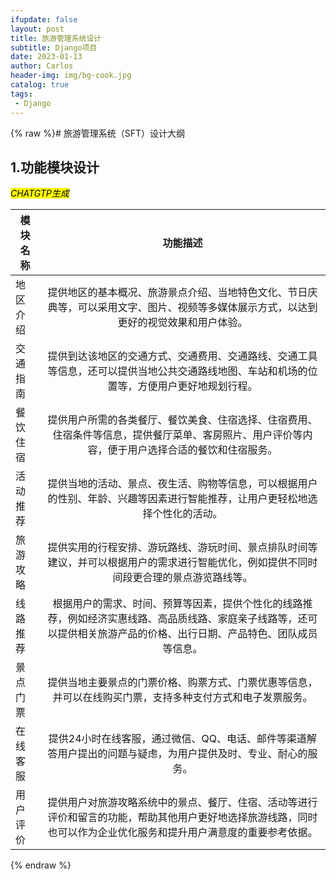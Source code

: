 ```yaml
---
ifupdate: false
layout: post
title: 旅游管理系统设计
subtitle: Django项目
date: 2023-01-13
author: Carlos
header-img: img/bg-cook.jpg
catalog: true
tags:
 - Django
---
```

{% raw %}# 旅游管理系统（SFT）设计大纲

## 1.功能模块设计

<mark>*CHATGTP生成</mark>*

| 模块名称 | 功能描述                                                                                 |
| ---- |:------------------------------------------------------------------------------------:|
| 地区介绍 | 提供地区的基本概况、旅游景点介绍、当地特色文化、节日庆典等，可以采用文字、图片、视频等多媒体展示方式，以达到更好的视觉效果和用户体验。                  |
| 交通指南 | 提供到达该地区的交通方式、交通费用、交通路线、交通工具等信息，还可以提供当地公共交通路线地图、车站和机场的位置等，方便用户更好地规划行程。                |
| 餐饮住宿 | 提供用户所需的各类餐厅、餐饮美食、住宿选择、住宿费用、住宿条件等信息，提供餐厅菜单、客房照片、用户评价等内容，便于用户选择合适的餐饮和住宿服务。             |
| 活动推荐 | 提供当地的活动、景点、夜生活、购物等信息，可以根据用户的性别、年龄、兴趣等因素进行智能推荐，让用户更轻松地选择个性化的活动。                       |
| 旅游攻略 | 提供实用的行程安排、游玩路线、游玩时间、景点排队时间等建议，并可以根据用户的需求进行智能优化，例如提供不同时间段更合理的景点游览路线等。                 |
| 线路推荐 | 根据用户的需求、时间、预算等因素，提供个性化的线路推荐，例如经济实惠线路、高品质线路、家庭亲子线路等，还可以提供相关旅游产品的价格、出行日期、产品特色、团队成员等信息。 |
| 景点门票 | 提供当地主要景点的门票价格、购票方式、门票优惠等信息，并可以在线购买门票，支持多种支付方式和电子发票服务。                                |
| 在线客服 | 提供24小时在线客服，通过微信、QQ、电话、邮件等渠道解答用户提出的问题与疑虑，为用户提供及时、专业、耐心的服务。                            |
| 用户评价 | 提供用户对旅游攻略系统中的景点、餐厅、住宿、活动等进行评价和留言的功能，帮助其他用户更好地选择旅游线路，同时也可以作为企业优化服务和提升用户满意度的重要参考依据。    |
{% endraw %}
